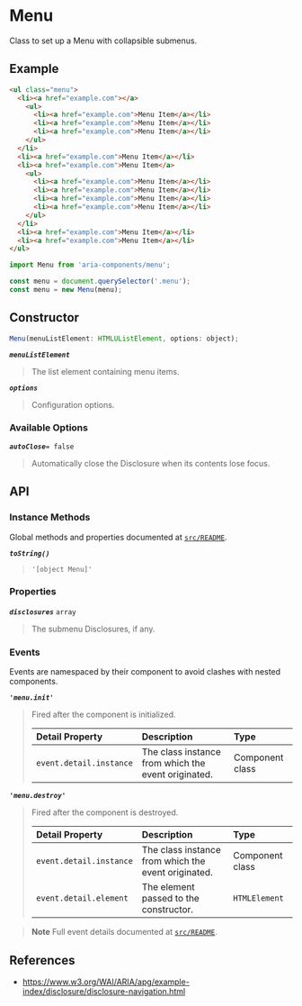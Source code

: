 Menu
====

Class to set up a Menu with collapsible submenus.

## Example

```html
<ul class="menu">
  <li><a href="example.com"></a>
    <ul>
      <li><a href="example.com">Menu Item</a></li>
      <li><a href="example.com">Menu Item</a></li>
      <li><a href="example.com">Menu Item</a></li>
    </ul>
  </li>
  <li><a href="example.com">Menu Item</a></li>
  <li><a href="example.com">Menu Item</a>
    <ul>
      <li><a href="example.com">Menu Item</a></li>
      <li><a href="example.com">Menu Item</a></li>
      <li><a href="example.com">Menu Item</a></li>
      <li><a href="example.com">Menu Item</a></li>
    </ul>
  </li>
  <li><a href="example.com">Menu Item</a></li>
  <li><a href="example.com">Menu Item</a></li>
</ul>
```

```jsx
import Menu from 'aria-components/menu';

const menu = document.querySelector('.menu');
const menu = new Menu(menu);
```

## Constructor

```jsx
Menu(menuListElement: HTMLUListElement, options: object);
```

_**`menuListElement`**_  
> The list element containing menu items.

_**`options`**_  
> Configuration options.

### Available Options

_**`autoClose`**_`= false`  
> Automatically close the Disclosure when its contents lose focus.

## API

### Instance Methods

Global methods and properties documented at [`src/README`](../).

_**`toString()`**_  
> `'[object Menu]'`

### Properties

_**`disclosures`**_ `array`  
> The submenu Disclosures, if any.

### Events

Events are namespaced by their component to avoid clashes with nested components.

_**`'menu.init'`**_

> Fired after the component is initialized.
> 
> | Detail Property | Description | Type |
> |:--|:--|:--|
> | `event.detail.instance` | The class instance from which the event originated. | Component class |

_**`'menu.destroy'`**_

> Fired after the component is destroyed.
> 
> | Detail Property | Description | Type |
> |:--|:--|:--|
> | `event.detail.instance` | The class instance from which the event originated. | Component class |
> | `event.detail.element` | The element passed to the constructor. | `HTMLElement` |

> **Note** Full event details documented at [`src/README`](../).

## References

- https://www.w3.org/WAI/ARIA/apg/example-index/disclosure/disclosure-navigation.html
